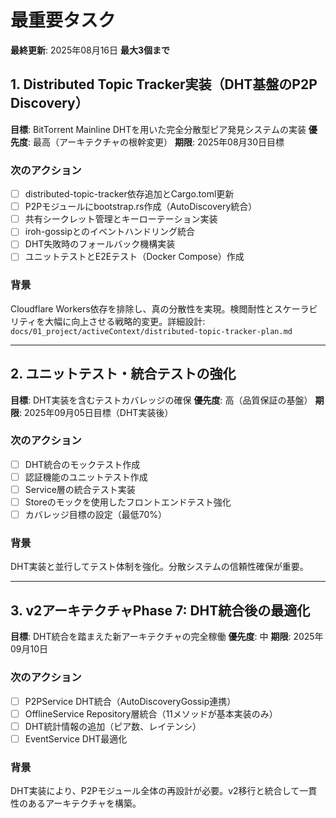 # 最重要タスク

**最終更新**: 2025年08月16日
**最大3個まで**

## 1. Distributed Topic Tracker実装（DHT基盤のP2P Discovery）

**目標**: BitTorrent Mainline DHTを用いた完全分散型ピア発見システムの実装
**優先度**: 最高（アーキテクチャの根幹変更）
**期限**: 2025年08月30日目標

### 次のアクション
- [ ] distributed-topic-tracker依存追加とCargo.toml更新
- [ ] P2Pモジュールにbootstrap.rs作成（AutoDiscovery統合）
- [ ] 共有シークレット管理とキーローテーション実装
- [ ] iroh-gossipとのイベントハンドリング統合
- [ ] DHT失敗時のフォールバック機構実装
- [ ] ユニットテストとE2Eテスト（Docker Compose）作成

### 背景
Cloudflare Workers依存を排除し、真の分散性を実現。検閲耐性とスケーラビリティを大幅に向上させる戦略的変更。詳細設計: `docs/01_project/activeContext/distributed-topic-tracker-plan.md`

---

## 2. ユニットテスト・統合テストの強化

**目標**: DHT実装を含むテストカバレッジの確保
**優先度**: 高（品質保証の基盤）
**期限**: 2025年09月05日目標（DHT実装後）

### 次のアクション
- [ ] DHT統合のモックテスト作成
- [ ] 認証機能のユニットテスト作成
- [ ] Service層の統合テスト実装
- [ ] Storeのモックを使用したフロントエンドテスト強化
- [ ] カバレッジ目標の設定（最低70%）

### 背景
DHT実装と並行してテスト体制を強化。分散システムの信頼性確保が重要。

---

## 3. v2アーキテクチャPhase 7: DHT統合後の最適化

**目標**: DHT統合を踏まえた新アーキテクチャの完全稼働
**優先度**: 中
**期限**: 2025年09月10日

### 次のアクション
- [ ] P2PService DHT統合（AutoDiscoveryGossip連携）
- [ ] OfflineService Repository層統合（11メソッドが基本実装のみ）
- [ ] DHT統計情報の追加（ピア数、レイテンシ）
- [ ] EventService DHT最適化

### 背景
DHT実装により、P2Pモジュール全体の再設計が必要。v2移行と統合して一貫性のあるアーキテクチャを構築。